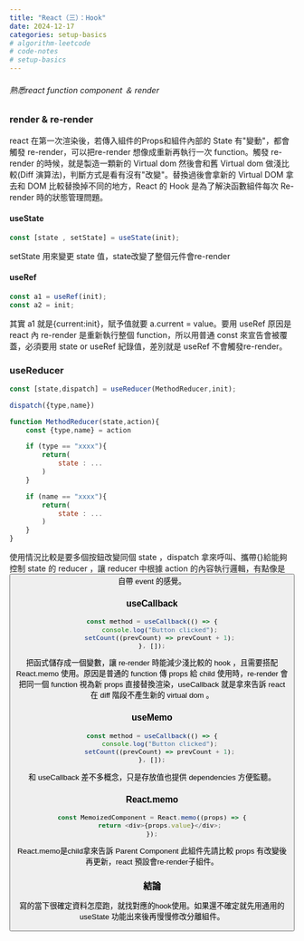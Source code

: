 ```yaml
---
title: "React（三）：Hook"
date: 2024-12-17
categories: setup-basics
# algorithm-leetcode
# code-notes
# setup-basics
---
```

<!-- 大綱引言 -->
###### 熟悉react function component ＆ render


<!-- 正文 -->

### render & re-render
react 在第一次渲染後，若傳入組件的Props和組件內部的 State 有"變動"，都會觸發 re-render，可以把re-render 想像成重新再執行一次 function。觸發 re-render 的時候，就是製造一顆新的 Virtual dom 然後會和舊 Virtual dom 做淺比較(Diff 演算法)，判斷方式是看有沒有"改變"。替換過後會拿新的 Virtual DOM 拿去和 DOM 比較替換掉不同的地方，React 的 Hook 是為了解決函數組件每次 Re-render 時的狀態管理問題。


#### useState
``` js
const [state , setState] = useState(init);
```
setState 用來變更 state 值，state改變了整個元件會re-render

#### useRef
``` js
const a1 = useRef(init);
const a2 = init;
```
其實 a1 就是{current:init}，賦予值就要 a.current = value。要用 useRef 原因是 react 內 re-render 是重新執行整個 function，所以用普通 const 來宣告會被覆蓋，必須要用 state or useRef 紀錄值，差別就是 useRef 不會觸發re-render。

### useReducer
```js
const [state,dispatch] = useReducer(MethodReducer,init);

dispatch({type,name})

function MethodReducer(state,action){
    const {type,name} = action

    if (type == "xxxx"){
        return(
            state : ...
        ) 
    }

    if (name == "xxxx"){
        return(
            state : ...
        )         
    }
}

```
使用情況比較是要多個按鈕改變同個 state ，dispatch 拿來呼叫、攜帶{}給能夠控制 state 的 reducer ，讓 reducer 中根據 action 的內容執行邏輯，有點像是 <button onClick={function}/> 自帶 event 的感覺。


### useCallback
```js
const method = useCallback(() => {
    console.log("Button clicked");
    setCount((prevCount) => prevCount + 1);
}, []);
```
把函式儲存成一個變數，讓 re-render 時能減少淺比較的 hook ，且需要搭配 React.memo 使用。原因是普通的 function 傳 props 給 child 使用時，re-render 會把同一個 function 視為新 props 直接替換渲染，useCallback 就是拿來告訴 react 在 diff 階段不產生新的 virtual dom 。

### useMemo
```js
const method = useCallback(() => {
    console.log("Button clicked");
    setCount((prevCount) => prevCount + 1);
}, []);
```
和 useCallback 差不多概念，只是存放值也提供 dependencies 方便監聽。

### React.memo
```js
const MemoizedComponent = React.memo((props) => {
    return <div>{props.value}</div>;
});
```
React.memo是child拿來告訴 Parent Component 此組件先請比較 props 有改變後再更新，react 預設會re-render子組件。


### 結論
寫的當下很確定資料怎麼跑，就找對應的hook使用。如果還不確定就先用通用的 useState 功能出來後再慢慢修改分離組件。
